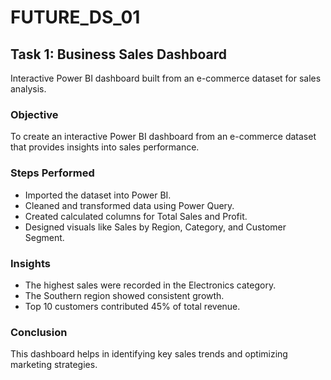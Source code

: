 # FUTURE_DS_01
## Task 1: Business Sales Dashboard
Interactive Power BI dashboard built from an e-commerce dataset for sales analysis.
### Objective
To create an interactive Power BI dashboard from an e-commerce dataset that provides insights into sales performance.
### Steps Performed
- Imported the dataset into Power BI.
- Cleaned and transformed data using Power Query.
- Created calculated columns for Total Sales and Profit.
- Designed visuals like Sales by Region, Category, and Customer Segment.
### Insights
- The highest sales were recorded in the Electronics category.
- The Southern region showed consistent growth.
- Top 10 customers contributed 45% of total revenue.
### Conclusion
This dashboard helps in identifying key sales trends and optimizing marketing strategies.
